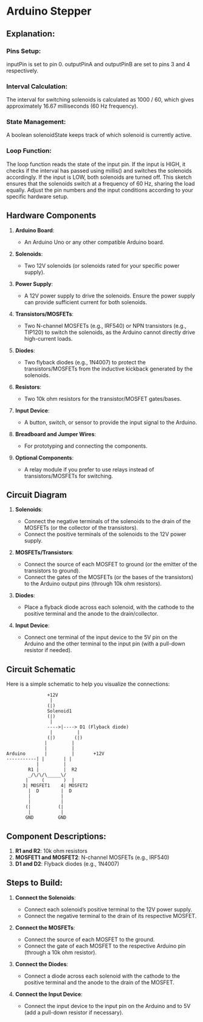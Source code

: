 # Arduino Stepper

## Explanation:

### Pins Setup:
inputPin is set to pin 0.
outputPinA and outputPinB are set to pins 3 and 4 respectively.

### Interval Calculation:
The interval for switching solenoids is calculated as 1000 / 60, which gives approximately 16.67 milliseconds (60 Hz frequency).

### State Management:
A boolean solenoidState keeps track of which solenoid is currently active.

### Loop Function:
The loop function reads the state of the input pin.
If the input is HIGH, it checks if the interval has passed using millis() and switches the solenoids accordingly.
If the input is LOW, both solenoids are turned off.
This sketch ensures that the solenoids switch at a frequency of 60 Hz, sharing the load equally. Adjust the pin numbers and the input conditions according to your specific hardware setup.

## Hardware Components

1. **Arduino Board**:
   - An Arduino Uno or any other compatible Arduino board.

2. **Solenoids**:
   - Two 12V solenoids (or solenoids rated for your specific power supply).

3. **Power Supply**:
   - A 12V power supply to drive the solenoids. Ensure the power supply can provide sufficient current for both solenoids.

4. **Transistors/MOSFETs**:
   - Two N-channel MOSFETs (e.g., IRF540) or NPN transistors (e.g., TIP120) to switch the solenoids, as the Arduino cannot directly drive high-current loads.

5. **Diodes**:
   - Two flyback diodes (e.g., 1N4007) to protect the transistors/MOSFETs from the inductive kickback generated by the solenoids.

6. **Resistors**:
   - Two 10k ohm resistors for the transistor/MOSFET gates/bases.

7. **Input Device**:
   - A button, switch, or sensor to provide the input signal to the Arduino.

8. **Breadboard and Jumper Wires**:
   - For prototyping and connecting the components.

9. **Optional Components**:
   - A relay module if you prefer to use relays instead of transistors/MOSFETs for switching.

## Circuit Diagram

1. **Solenoids**:
   - Connect the negative terminals of the solenoids to the drain of the MOSFETs (or the collector of the transistors).
   - Connect the positive terminals of the solenoids to the 12V power supply.

2. **MOSFETs/Transistors**:
   - Connect the source of each MOSFET to ground (or the emitter of the transistors to ground).
   - Connect the gates of the MOSFETs (or the bases of the transistors) to the Arduino output pins (through 10k ohm resistors).

3. **Diodes**:
   - Place a flyback diode across each solenoid, with the cathode to the positive terminal and the anode to the drain/collector.

4. **Input Device**:
   - Connect one terminal of the input device to the 5V pin on the Arduino and the other terminal to the input pin (with a pull-down resistor if needed).

## Circuit Schematic

Here is a simple schematic to help you visualize the connections:

```
               +12V
                |
               (|)
               Solenoid1
               (|)
                |
               ---->|----> D1 (Flyback diode)
                |         |
               (|)       (|)
              |         |
              |         |
Arduino       |         |       +12V
-----------| |       | |
           |         |
        R1 |         |  R2
        _/\/\/\_____\/
       |     (       )  |
      3| MOSFET1    4| MOSFET2
        |  D        |  D
        |           |
        |           |
       (|          (|
        |           |
       GND         GND
```

## Component Descriptions:

1. **R1 and R2**: 10k ohm resistors
2. **MOSFET1 and MOSFET2**: N-channel MOSFETs (e.g., IRF540)
3. **D1 and D2**: Flyback diodes (e.g., 1N4007)

## Steps to Build:

1. **Connect the Solenoids**:
   - Connect each solenoid’s positive terminal to the 12V power supply.
   - Connect the negative terminal to the drain of its respective MOSFET.

2. **Connect the MOSFETs**:
   - Connect the source of each MOSFET to the ground.
   - Connect the gate of each MOSFET to the respective Arduino pin (through a 10k ohm resistor).

3. **Connect the Diodes**:
   - Connect a diode across each solenoid with the cathode to the positive terminal and the anode to the drain of the MOSFET.

4. **Connect the Input Device**:
   - Connect the input device to the input pin on the Arduino and to 5V (add a pull-down resistor if necessary).